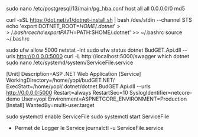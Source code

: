 sudo nano /etc/postgresql/13/main/pg_hba.conf
host    all             all             0.0.0.0/0               md5

curl -sSL https://dot.net/v1/dotnet-install.sh | bash /dev/stdin --channel STS
echo 'export DOTNET_ROOT=$HOME/.dotnet' >> ~/.bashrc
echo 'export PATH=$PATH:$HOME/.dotnet' >> ~/.bashrc
source ~/.bashrc






sudo ufw allow 5000
netstat -lnt
sudo ufw status
dotnet BudGET.Api.dll --urls http://0.0.0.0:5000
curl -L http://localhost:5000/swagger
 which dotnet
sudo nano /etc/systemd/system/ServiceFile.service

[Unit]
Description=ASP .NET Web Application
[Service]
WorkingDirectory=/home/yopi/budGET.NET/
ExecStart=/home/yopi/.dotnet/dotnet BudGET.Api.dll --urls http://0.0.0.0:5000
Restart=always
RestartSec=10
SyslogIdentifier=netcore-demo
User=yopi
Environment=ASPNETCORE_ENVIRONMENT=Production
[Install]
WantedBy=multi-user.target


sudo systemctl enable ServiceFile
sudo systemctl start ServiceFile
- Permet de Logger le Service
journalctl -u ServiceFile.service